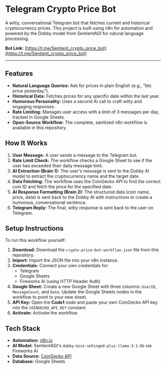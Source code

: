 # Telegram Crypto Price Bot

A witty, conversational Telegram bot that fetches current and historical cryptocurrency prices. This project is built using n8n for automation and powered by the Dobby model from SentientAGI for natural language processing.

**Bot Link:** [https://t.me/Sentient_crypto_price_bot](https://t.me/Sentient_crypto_price_bot)

---

## Features

-   **Natural Language Queries:** Ask for prices in plain English (e.g., "btc price yesterday").
-   **Historical Data:** Fetches prices for any specific date within the last year.
-   **Humorous Personality:** Uses a second AI call to craft witty and engaging responses.
-   **Rate Limiting:** Manages user access with a limit of 3 messages per day, tracked in Google Sheets.
-   **Open-Source Workflow:** The complete, sanitized n8n workflow is available in this repository.

## How It Works

1.  **User Message:** A user sends a message to the Telegram bot.
2.  **Rate Limit Check:** The workflow checks a Google Sheet to see if the user has exceeded their daily message limit.
3.  **AI Extraction (Brain 1):** The user's message is sent to the Dobby AI model to extract the cryptocurrency name and the target date.
4.  **Data Fetching:** The workflow uses the CoinGecko API to find the correct coin ID and fetch the price for the specified date.
5.  **AI Response Formatting (Brain 2):** The structured data (coin name, price, date) is sent back to the Dobby AI with instructions to create a humorous, conversational sentence.
6.  **Telegram Reply:** The final, witty response is sent back to the user on Telegram.

## Setup Instructions

To run this workflow yourself:

1.  **Download:** Download the `crypto-price-bot-workflow.json` file from this repository.
2.  **Import:** Import the JSON file into your n8n instance.
3.  **Credentials:** Connect your own credentials for:
    *   Telegram
    *   Google Sheets
    *   Fireworks AI (using HTTP Header Auth)
4.  **Google Sheet:** Create a new Google Sheet with three columns: `UserID`, `MessageCount`, and `Date`. Update the Google Sheets nodes in the workflow to point to your new sheet.
5.  **API Key:** Open the **Code1** node and paste your own CoinGecko API key into the `COINGECKO_API_KEY` constant.
6.  **Activate:** Activate the workflow.

## Tech Stack

-   **Automation:** [n8n.io](https://n8n.io/)
-   **AI Model:** SentientAGI's `dobby-mini-unhinged-plus-llama-3-1-8b` via Fireworks AI
-   **Data Source:** [CoinGecko API](https://www.coingecko.com/en/api)
-   **Database:** Google Sheets
